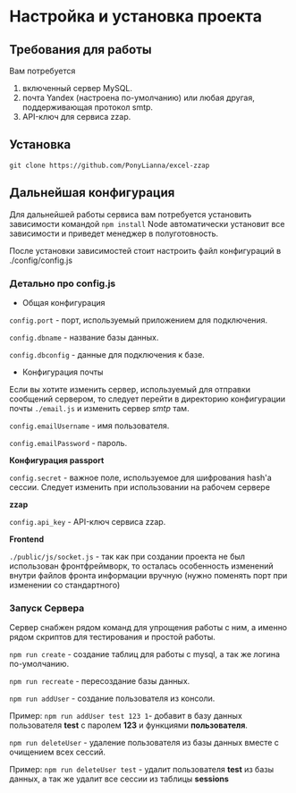# Настройка и установка проекта
## Требования для работы
Вам потребуется
1. включенный сервер MySQL.
2. почта Yandex (настроена по-умолчанию) или любая другая, поддерживающая протокол smtp.
3. API-ключ для сервиса zzap.

## Установка
`git clone https://github.com/PonyLianna/excel-zzap` 

## Дальнейшая конфигурация 
Для дальнейшей работы сервиса вам потребуется установить зависимости командой 
`npm install`
Node автоматически установит все зависимости и приведет менеджер в полуготовность.

После установки зависимостей стоит настроить файл конфигураций в ./config/config.js

### Детально про config.js

* Общая конфигурация

`config.port` - порт, используемый приложением для подключения.

`config.dbname` - название базы данных.

`config.dbconfig` - данные для подключения к базе.

* Конфигурация почты

Если вы хотите изменить сервер, используемый для отправки сообщений сервером, то следует перейти в директорию конфигурации почты `./email.js` и изменить сервер _smtp_ там.

`config.emailUsername` - имя пользователя.

`config.emailPassword` - пароль.

**Конфигурация passport**

`config.secret` - важное поле, используемое для шифрования hash'a сессии. 
Следует изменить при использовании на рабочем сервере

**zzap**

`config.api_key` - API-ключ сервиса zzap.

**Frontend**

`./public/js/socket.js` - так как при создании проекта не был использован фронтфреймворк, то осталась особенность изменений внутри файлов фронта информации вручную (нужно поменять порт при изменении со стандартного)

### Запуск Сервера
Сервер снабжен рядом команд для упрощения работы с ним, а именно рядом скриптов для тестирования и простой работы.

`npm run create` - создание таблиц для работы c mysql, а так же логина по-умолчанию.

`npm run recreate` - пересозданиe базы данных.

`npm run addUser` - создание пользователя из консоли. 

Пример: `npm run addUser test 123 1`- добавит в базу данных пользователя **test** с паролем **123** и функциями **пользователя**.

`npm run deleteUser` - удаление пользователя из базы данных вместе с очищением всех сессий.

Пример: `npm run deleteUser test` - удалит пользователя **test** из базы данных, а так же удалит все сессии из таблицы **sessions**
